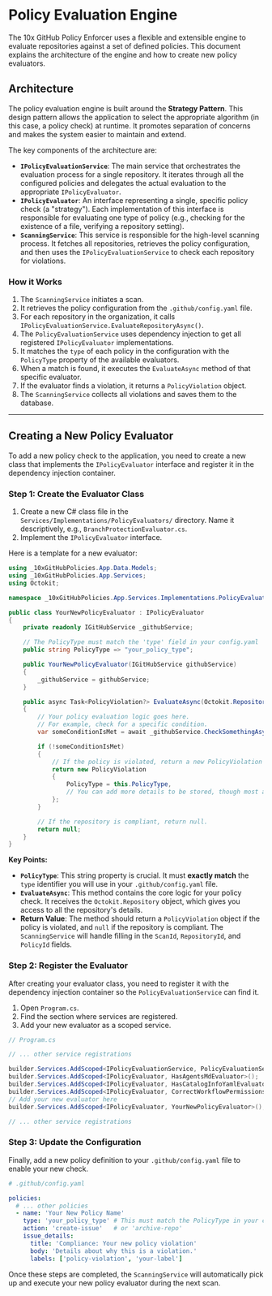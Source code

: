 # Policy Evaluation Engine

The 10x GitHub Policy Enforcer uses a flexible and extensible engine to evaluate repositories against a set of defined policies. This document explains the architecture of the engine and how to create new policy evaluators.

## Architecture

The policy evaluation engine is built around the **Strategy Pattern**. This design pattern allows the application to select the appropriate algorithm (in this case, a policy check) at runtime. It promotes separation of concerns and makes the system easier to maintain and extend.

The key components of the architecture are:

*   **`IPolicyEvaluationService`**: The main service that orchestrates the evaluation process for a single repository. It iterates through all the configured policies and delegates the actual evaluation to the appropriate `IPolicyEvaluator`.
*   **`IPolicyEvaluator`**: An interface representing a single, specific policy check (a "strategy"). Each implementation of this interface is responsible for evaluating one type of policy (e.g., checking for the existence of a file, verifying a repository setting).
*   **`ScanningService`**: This service is responsible for the high-level scanning process. It fetches all repositories, retrieves the policy configuration, and then uses the `IPolicyEvaluationService` to check each repository for violations.

### How it Works

1.  The `ScanningService` initiates a scan.
2.  It retrieves the policy configuration from the `.github/config.yaml` file.
3.  For each repository in the organization, it calls `IPolicyEvaluationService.EvaluateRepositoryAsync()`.
4.  The `PolicyEvaluationService` uses dependency injection to get all registered `IPolicyEvaluator` implementations.
5.  It matches the `type` of each policy in the configuration with the `PolicyType` property of the available evaluators.
6.  When a match is found, it executes the `EvaluateAsync` method of that specific evaluator.
7.  If the evaluator finds a violation, it returns a `PolicyViolation` object.
8.  The `ScanningService` collects all violations and saves them to the database.

---

## Creating a New Policy Evaluator

To add a new policy check to the application, you need to create a new class that implements the `IPolicyEvaluator` interface and register it in the dependency injection container.

### Step 1: Create the Evaluator Class

1.  Create a new C# class file in the `Services/Implementations/PolicyEvaluators/` directory. Name it descriptively, e.g., `BranchProtectionEvaluator.cs`.
2.  Implement the `IPolicyEvaluator` interface.

Here is a template for a new evaluator:

```csharp
using _10xGitHubPolicies.App.Data.Models;
using _10xGitHubPolicies.App.Services;
using Octokit;

namespace _10xGitHubPolicies.App.Services.Implementations.PolicyEvaluators;

public class YourNewPolicyEvaluator : IPolicyEvaluator
{
    private readonly IGitHubService _githubService;

    // The PolicyType must match the 'type' field in your config.yaml
    public string PolicyType => "your_policy_type";

    public YourNewPolicyEvaluator(IGitHubService githubService)
    {
        _githubService = githubService;
    }

    public async Task<PolicyViolation?> EvaluateAsync(Octokit.Repository repository)
    {
        // Your policy evaluation logic goes here.
        // For example, check for a specific condition.
        var someConditionIsMet = await _githubService.CheckSomethingAsync(repository.Owner.Login, repository.Name);

        if (!someConditionIsMet)
        {
            // If the policy is violated, return a new PolicyViolation object.
            return new PolicyViolation
            {
                PolicyType = this.PolicyType,
                // You can add more details to be stored, though most are set by the ScanningService
            };
        }

        // If the repository is compliant, return null.
        return null;
    }
}
```

**Key Points:**

*   **`PolicyType`**: This string property is crucial. It must **exactly match** the `type` identifier you will use in your `.github/config.yaml` file.
*   **`EvaluateAsync`**: This method contains the core logic for your policy check. It receives the `Octokit.Repository` object, which gives you access to all the repository's details.
*   **Return Value**: The method should return a `PolicyViolation` object if the policy is violated, and `null` if the repository is compliant. The `ScanningService` will handle filling in the `ScanId`, `RepositoryId`, and `PolicyId` fields.

### Step 2: Register the Evaluator

After creating your evaluator class, you need to register it with the dependency injection container so the `PolicyEvaluationService` can find it.

1.  Open `Program.cs`.
2.  Find the section where services are registered.
3.  Add your new evaluator as a scoped service.

```csharp
// Program.cs

// ... other service registrations

builder.Services.AddScoped<IPolicyEvaluationService, PolicyEvaluationService>();
builder.Services.AddScoped<IPolicyEvaluator, HasAgentsMdEvaluator>();
builder.Services.AddScoped<IPolicyEvaluator, HasCatalogInfoYamlEvaluator>();
builder.Services.AddScoped<IPolicyEvaluator, CorrectWorkflowPermissionsEvaluator>();
// Add your new evaluator here
builder.Services.AddScoped<IPolicyEvaluator, YourNewPolicyEvaluator>();

// ... other service registrations
```

### Step 3: Update the Configuration

Finally, add a new policy definition to your `.github/config.yaml` file to enable your new check.

```yaml
# .github/config.yaml

policies:
  # ... other policies
  - name: 'Your New Policy Name'
    type: 'your_policy_type' # This must match the PolicyType in your class
    action: 'create-issue'   # or 'archive-repo'
    issue_details:
      title: 'Compliance: Your new policy violation'
      body: 'Details about why this is a violation.'
      labels: ['policy-violation', 'your-label']
```

Once these steps are completed, the `ScanningService` will automatically pick up and execute your new policy evaluator during the next scan.
